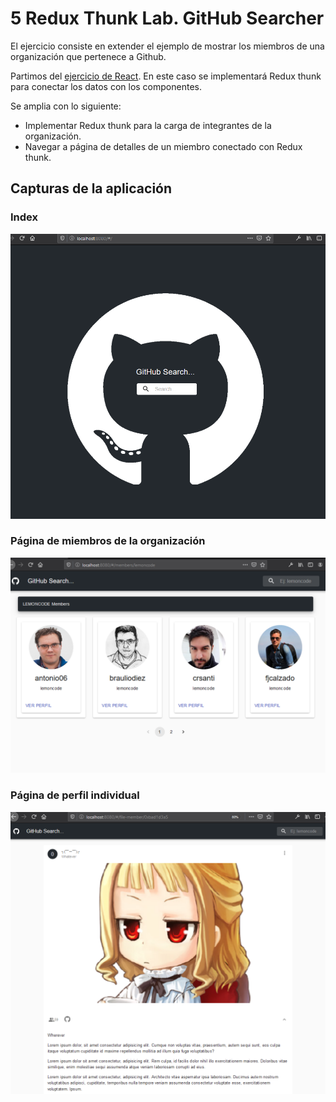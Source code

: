 # 5 Redux Thunk Lab. GitHub Searcher

El ejercicio consiste en extender el ejemplo de mostrar los miembros de una organización que pertenece a Github.

Partimos del [ejercicio de React]("https://github.com/juanpms2/4_React_GitHub_Searcher). En este caso se implementará Redux thunk para conectar los datos con los componentes.

Se amplia con lo siguiente:

- Implementar Redux thunk para la carga de integrantes de la organización.
- Navegar a página de detalles de un miembro conectado con Redux thunk.

## Capturas de la aplicación

### Index

![index](./public/index.png)

### Página de miembros de la organización

![members-page](./public/miembros.png)

### Página de perfil individual

![perfil](./public/perfil.png)
